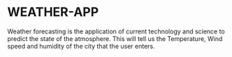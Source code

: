 # WEATHER-APP 
Weather forecasting is the application of current technology and science to predict the state of the atmosphere. This will tell us the Temperature, Wind speed and humidity of the city that the user enters. 
